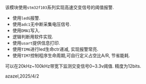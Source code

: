 该模块使用`stm32f103`系列实现高速交变信号的阈值报警.

* 使用`ledG`报警.
* 使用`adc1`无中断采集电压信号.
* 使用`DMA1`写入.
* 逻辑判断用软件实现. 
* 使用`usart`提供信息打印.
* 使用`TIM6`进行led生命ctr递减, 实现报警常亮.
* 使用`TIM7`控制程序生命周期,可自行定义占空比A/R, 节省能耗.

可以在20kHz~100kHz带宽下监测交变信号0~3.3v阈值. 精度为12bits.


azazel,2025/4/2
